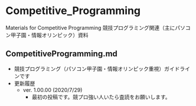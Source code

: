 # Competitive_Programming
Materials for Competitive Programming
競技プログラミング関連（主にパソコン甲子園・情報オリンピック）資料

## CompetitiveProgramming.md
- 競技プログラミング（パソコン甲子園・情報オリンピック重視）ガイドラインです
- 更新履歴
  - ver. 1.00.00 (2020/7/29)
    - 最初の投稿です。競プロ強い人いたら査読をお願いします。
